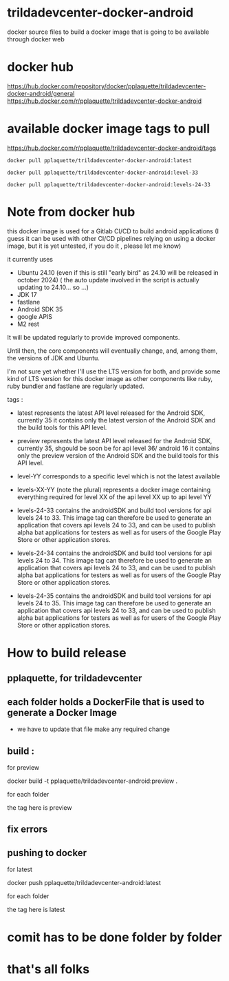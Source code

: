 # trildadevcenter-docker-android
docker source files to build a docker image that is going to be available through docker web

# docker hub
https://hub.docker.com/repository/docker/pplaquette/trildadevcenter-docker-android/general
https://hub.docker.com/r/pplaquette/trildadevcenter-docker-android

# available docker image tags to pull
https://hub.docker.com/r/pplaquette/trildadevcenter-docker-android/tags

```
docker pull pplaquette/trildadevcenter-docker-android:latest
```

```
docker pull pplaquette/trildadevcenter-docker-android:level-33
```

```
docker pull pplaquette/trildadevcenter-docker-android:levels-24-33
```

# Note from docker hub
this docker image is used for a Gitlab CI/CD to build android applications
(I guess it can be used with other CI/CD pipelines relying on using a docker image, but it is yet untested, if you do it , please let me know)

it currently uses
- Ubuntu 24.10 (even if this is still "early bird" as 24.10 will be released in october  2024)
( the auto update involved in the script is actually updating to 24.10... so ...)
- JDK 17
- fastlane
- Android SDK 35
- google APIS
- M2 rest

It will be updated regularly to provide improved components.

Until then, the core components will eventually change, and, among them, the versions of JDK and Ubuntu.

I'm not sure yet whether I'll use the LTS version for both, and provide some kind of LTS version for this docker image as other components like ruby, ruby bundler and fastlane are regularly updated.

tags :


- latest 
represents the latest API level released for the Android SDK, currently 35
it contains only the latest version of the Android SDK and the build tools for this API level.

- preview 
represents the latest API level released for the Android SDK, currently 35, shgould be soon be for api level 36/ android 16
it contains only the preview version of the Android SDK and the build tools for this API level.

- level-YY
corresponds to a specific level which is not the latest available

- levels-XX-YY  (note the plural)
represents a docker image containing everything required for level XX of the api level XX up to api level YY

- levels-24-33
contains the androidSDK and build tool versions for api levels 24 to 33. This image tag can therefore be used to generate an application that covers api levels 24 to 33, and can be used to publish alpha bat applications for testers as well as for users of the Google Play Store or other application stores.

- levels-24-34
contains the androidSDK and build tool versions for api levels 24 to 34. This image tag can therefore be used to generate an application that covers api levels 24 to 33, and can be used to publish alpha bat applications for testers as well as for users of the Google Play Store or other application stores.

- levels-24-35
contains the androidSDK and build tool versions for api levels 24 to 35. This image tag can therefore be used to generate an application that covers api levels 24 to 33, and can be used to publish alpha bat applications for testers as well as for users of the Google Play Store or other application stores.


# How to build release

##  pplaquette, for trildadevcenter

## each folder holds a DockerFile that is used to generate a Docker Image
- we have to update that file make any required change

## build :  
for preview 

docker build -t pplaquette/trildadevcenter-android:preview .

for each folder 

the tag here is preview

## fix errors 

## pushing to docker
 for latest 
 
 docker push pplaquette/trildadevcenter-android:latest  

for each folder 

the  tag here is latest


# comit has to be done folder by folder 

# that's all folks
